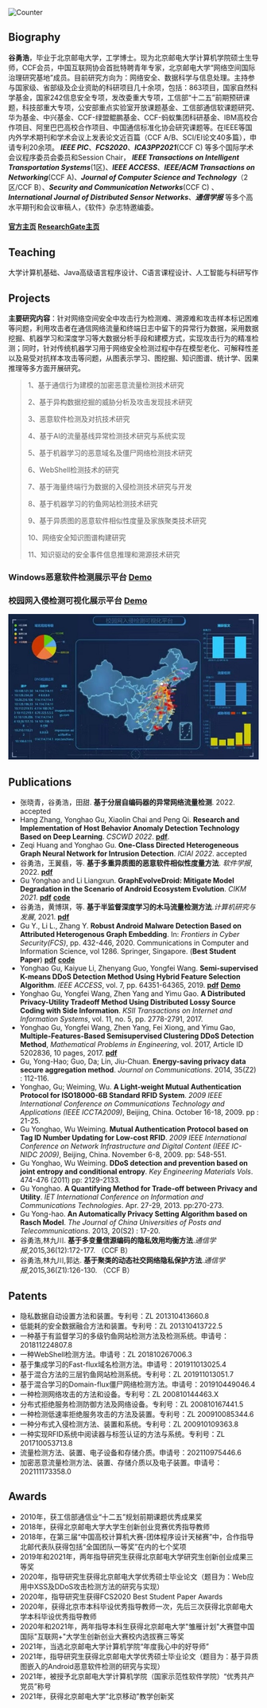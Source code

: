 ![Counter](https://visitor-badge.glitch.me/badge?page_id=gyh-bupt-visitor-badge)
## Biography

**谷勇浩**，毕业于北京邮电大学，工学博士。现为北京邮电大学计算机学院硕士生导师，CCF会员，中国互联网协会首批特聘青年专家，北京邮电大学“网络空间国际治理研究基地”成员。目前研究方向为：网络安全、数据科学与信息处理。主持参与国家级、省部级及企业资助的科研项目几十余项，包括：863项目，国家自然科学基金，国家242信息安全专项，发改委重大专项，工信部“十二五”前期预研课题，科技部重大专项，公安部重点实验室开放课题基金、工信部通信软课题研究、华为基金、中兴基金、CCF-绿盟鲲鹏基金、CCF-蚂蚁集团科研基金、IBM高校合作项目、阿里巴巴高校合作项目、中国通信标准化协会研究课题等。在IEEE等国内外学术期刊和学术会议上发表论文近百篇（CCF A/B、SCI/EI论文40多篇），申请专利20余项。 _**IEEE PIC**_、_**FCS2020**_、_**ICA3PP2021**_(CCF C) 等多个国际学术会议程序委员会委员和Session Chair， _**IEEE Transactions on Intelligent Transportation Systems**_(1区)、_**IEEE ACCESS**_、_**IEEE/ACM Transactions on Networking**_(CCF A)、_**Journal of Computer Science and Technology**_（2区/CCF B）、_**Security and Communication Networks**_(CCF C) 、_**International Journal of Distributed Sensor Networks**_、_**通信学报**_ 等多个高水平期刊和会议审稿人，《软件》杂志特邀编委。

#### [官方主页](https://scs.bupt.edu.cn/info/1106/1779.htm) [ResearchGate主页](https://www.researchgate.net/profile/Yh_Gu)

## Teaching

大学计算机基础、Java高级语言程序设计、C语言课程设计、人工智能与科研写作

## Projects

**主要研究内容**：针对网络空间安全中攻击行为检测难、溯源难和攻击样本标记困难等问题，利用攻击者在通信网络流量和终端日志中留下的异常行为数据，采用数据挖掘、机器学习和深度学习等大数据分析手段和建模方式，实现攻击行为的精准检测；同时，针对传统机器学习用于网络安全检测过程中存在模型老化、可解释性差以及易受对抗样本攻击等问题，从图表示学习、图挖掘、知识图谱、统计学、因果推理等多方面开展研究。

> 1、基于通信行为建模的加密恶意流量检测技术研究
>
> 2、基于异构数据挖掘的威胁分析及攻击发现技术研究
>
> 3、恶意软件检测及对抗技术研究
>
> 4、基于AI的流量基线异常检测技术研究与系统实现
>
> 5、基于机器学习的恶意域名及僵尸网络检测技术研究
>
> 6、WebShell检测技术的研究
>
> 7、基于海量终端行为数据的入侵检测技术研究与开发
>
> 8、基于机器学习的钓鱼网站检测技术研究
>
> 9、基于异质图的恶意软件相似性度量及家族聚类技术研究
>
> 10、网络安全知识图谱构建研究
> 
> 11、知识驱动的安全事件信息推理和溯源技术研究

### Windows恶意软件检测展示平台 [Demo](https://b23.tv/cfJGSS)

### 校园网入侵检测可视化展示平台 [Demo](https://www.bilibili.com/video/BV1xp4y1r7XY/)
![Figure](platform.jpg)

## Publications
* 张晓青，谷勇浩，田甜. **基于分层自编码器的异常网络流量检测**. 2022. accepted
* Hang Zhang, Yonghao Gu, Xiaolin Chai and Peng Qi. **Research and Implementation of Host Behavior Anomaly Detection Technology Based on Deep Learning**. _CSCWD 2022_. **[pdf](https://ieeexplore.ieee.org/document/9776180)**.
* Zeqi Huang and Yonghao Gu. **One-Class Directed Heterogeneous Graph Neural Network for Intrusion Detection**. _ICIAI 2022_. accepted
* 谷勇浩，王翼翡，等. **基于多重异质图的恶意软件相似性度量方法**. _软件学报_, 2022. **[pdf](http://www.jos.org.cn/jos/article/abstract/6538?bsh_bid=5671491964)**
* Gu Yonghao and Li Liangxun. **GraphEvolveDroid: Mitigate Model Degradation in the Scenario of Android Ecosystem Evolution**. _CIKM 2021_. **[pdf](https://dl.acm.org/doi/10.1145/3459637.3482118)** **[code](https://github.com/GYH-BUPT/GraphEvolveDroid)**
* 谷勇浩，黄博琪，等. **基于半监督深度学习的木马流量检测方法**._计算机研究与发展_, 2021. **[pdf](https://kns.cnki.net/kcms/detail/11.1777.TP.20210909.1447.002.html)**
* Gu Y., Li L., Zhang Y. **Robust Android Malware Detection Based on Attributed Heterogenous Graph Embedding**. In: _Frontiers in Cyber Security(FCS)_, pp. 432-446, 2020. Communications in Computer and Information Science, vol 1286. Springer, Singapore. (**Best Student Paper**) **[pdf](https://link.springer.com/content/pdf/10.1007%2F978-981-15-9739-8_33.pdf)** **[code](https://github.com/GYH-BUPT/HGEMD_publish)**
* Yonghao Gu, Kaiyue Li, Zhenyang Guo, Yongfei Wang. **Semi-supervised K-means DDoS Detection Method Using Hybrid Feature Selection Algorithm**. _IEEE ACCESS_, vol. 7, pp. 64351-64365, 2019. **[pdf](https://doi.org/10.1109/ACCESS.2019.2917532)** **[Demo](https://www.bilibili.com/video/bv1fZ4y137p8)**
* Yonghao Gu, Yongfei Wang, Zhen Yang and Yimu Gao. **A Distributed Privacy-Utility Tradeoff Method Using Distributed Lossy Source Coding with Side Information**. _KSII Transactions on Internet and Information Systems_, vol. 11, no. 5, pp. 2778-2791, 2017.
* Yonghao Gu, Yongfei Wang, Zhen Yang, Fei Xiong, and Yimu Gao, **Multiple-Features-Based Semisupervised Clustering DDoS Detection Method**, _Mathematical Problems in Engineering_, vol. 2017, Article ID 5202836, 10 pages, 2017. **[pdf](https://doi.org/10.1155/2017/5202836)**
*	Gu, Yong-Hao; Guo, Da; Lin, Jiu-Chuan. **Energy-saving privacy data secure aggregation method**. _Journal on Communications_. 2014, 35(Z2) : 112-116.
* Yonghao, Gu; Weiming, Wu. **A Light-weight Mutual Authentication Protocol for ISO18000-6B Standard RFID System**. _2009 IEEE International Conference on Communications Technology and Applications (IEEE ICCTA2009)_, Beijing, China. October 16-18, 2009. pp : 21-25.
* Gu Yonghao, Wu Weiming. **Mutual Authentication Protocol based on Tag ID Number Updating for Low-cost RFID**. _2009 IEEE International Conference on Network Infrastructure and Digital Content (IEEE IC-NIDC 2009)_, Beijing, China. November 6-8, 2009. pp: 548-551.
* Gu Yonghao, Wu Weiming. **DDoS detection and prevention based on joint entropy and conditional entropy**. _Key Engineering Materials Vols_. 474-476 (2011) pp: 2129-2133.
* Gu Yonghao. **A Quantifying Method for Trade-off between Privacy and Utility**. _IET International Conference on Information and Communications Technologies_. Apr. 27-29, 2013. pp:270-273.
* Gu Yong-hao. **An Automatically Privacy Setting Algorithm based on Rasch Model**. _The Journal of China Universities of Posts and Telecommunications_. 2013, 20(S2) : 17-20.
* 谷勇浩,林九川. **基于多变量信源编码的隐私效用均衡方法**._通信学报_,2015,36(12):172-177. （CCF B）
* 谷勇浩,林九川,郭达. **基于聚类的动态社交网络隐私保护方法**._通信学报_,2015,36(Z1):126-130. （CCF B）

## Patents

* 隐私数据自动设置方法和装置。专利号：ZL 201310413660.8
* 低能耗的安全数据融合方法和装置。专利号：ZL 201310413722.5
* 一种基于有监督学习的多级钓鱼网站检测方法及检测系统。申请号：201811224807.8
* 一种WebShell检测方法。申请号：ZL 201810267006.3
* 基于集成学习的Fast-flux域名检测方法。申请号：201911013025.4
* 基于混合方法的三层钓鱼网站检测系统。专利号：ZL 201911013051.7
* 基于混合学习的Domain-flux僵尸网络检测方法。申请号：201910449046.4
* 一种检测网络攻击的方法和设备。专利号：ZL 200810144463.X
* 分布式拒绝服务检测防御方法及网络设备。专利号：ZL 200810167441.5
* 一种检测低速率拒绝服务攻击的方法及装置。专利号：ZL 200910085344.6
* 一种分布式入侵检测方法、装置和系统。专利号：ZL 200910109363.8
* 一种实现RFID系统中阅读器与标签认证的方法与系统。专利号：ZL 201710053713.8
* 流量检测方法、装置、电子设备和存储介质。申请号：202110975446.6
* 加密恶意流量检测方法、装置、存储介质以及电子装置。申请号：202111173358.0

## Awards

* 2010年，获工信部通信业“十二五”规划前期课题优秀成果奖
* 2018年，获得北京邮电大学大学生创新创业竞赛优秀指导教师
* 2018年，在第三届“中国高校计算机大赛-团体程序设计天梯赛”中，合作指导北邮代表队获得包括“全国团队一等奖”在内的七个奖项
* 2019年和2021年，两年指导研究生获得北京邮电大学研究生创新创业成果三等奖
* 2020年，指导研究生获得北京邮电大学优秀硕士毕业论文（题目为：Web应用中XSS及DDoS攻击检测方法的研究与实现）
* 2020年，指导研究生获得FCS2020 Best Student Paper Awards
* 2020年，获得北京市本科毕设优秀指导教师一次，先后三次获得北京邮电大学本科毕设优秀指导教师
* 2020年和2021年，两年指导本科生获得北京邮电大学"雏雁计划"大赛暨中国国际"互联网+"大学生创新创业大赛校内选拔赛三等奖
* 2021年，当选北京邮电大学计算机学院“年度我心中的好导师”
* 2021年，指导研究生获得北京邮电大学优秀硕士毕业论文（题目为：基于异质图嵌入的Android恶意软件检测的研究与实现）
* 2021年，被授予北京邮电大学计算机学院（国家示范性软件学院）“优秀共产党员”称号
* 2021年，获得北京邮电大学“北京移动”教学创新奖

